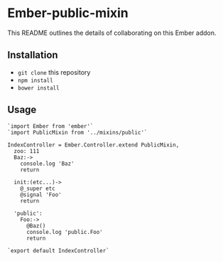 # Ember-public-mixin

This README outlines the details of collaborating on this Ember addon.

## Installation

* `git clone` this repository
* `npm install`
* `bower install`


## Usage

    `import Ember from 'ember'`
    `import PublicMixin from '../mixins/public'`
    
    IndexController = Ember.Controller.extend PublicMixin,
      zoo: 111
      Baz:->
        console.log 'Baz'
        return
    
      init:(etc...)->
        @_super etc
        @signal 'Foo'
        return
    
      'public':
        Foo:->
          @Baz()
          console.log 'public.Foo'
          return
    
    `export default IndexController`
  
